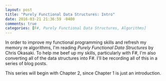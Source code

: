 ```yaml
---
layout: post
title: "Purely Functional Data Structures: Intro"
date: 2016-03-21 21:36:59 -0400
comments: true
categories: [F#, Purely Functional Data Structures, Algorithms]
---
```


In order to improve my functional programming skills and refresh my memory
re algorithms, I'm reading _Purely Functional Data Structures_ by Chris
Okasaki.  To help me beef up my skills, particularly with F#, I'm also
converting all of the data structures into F#.  I'll be recording all of this
in a series of blog posts.

This series will begin with Chapter 2, since Chapter 1 is just an introduction.
